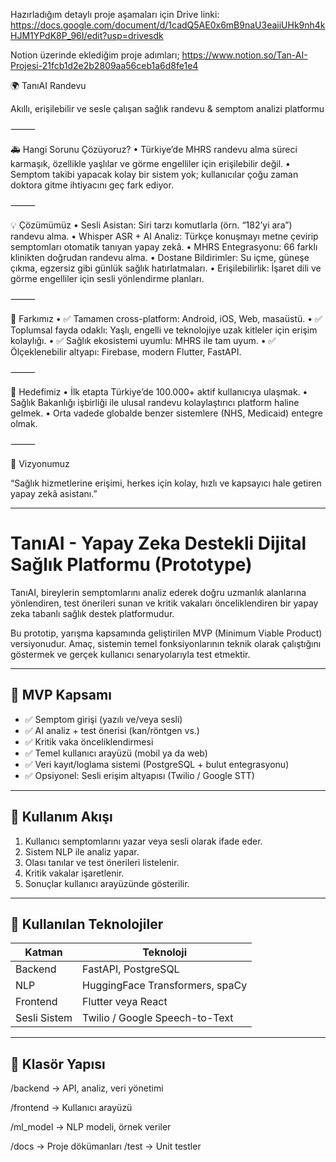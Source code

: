 Hazırladığım detaylı proje aşamaları için Drive linki: 
https://docs.google.com/document/d/1cadQ5AE0x6mB9naU3eaiiUHk9nh4kHJM1YPdK8P_96I/edit?usp=drivesdk 

Notion üzerinde eklediğim proje adımları;
https://www.notion.so/Tan-AI-Projesi-21fcb1d2e2b2809aa56ceb1a6d8fe1e4


🌍 TanıAI Randevu

Akıllı, erişilebilir ve sesle çalışan sağlık randevu & semptom analizi platformu

⸻

🚑 Hangi Sorunu Çözüyoruz?
	•	Türkiye’de MHRS randevu alma süreci karmaşık, özellikle yaşlılar ve görme engelliler için erişilebilir değil.
	•	Semptom takibi yapacak kolay bir sistem yok; kullanıcılar çoğu zaman doktora gitme ihtiyacını geç fark ediyor.

⸻

💡 Çözümümüz
	•	Sesli Asistan: Siri tarzı komutlarla (örn. “182’yi ara”) randevu alma.
	•	Whisper ASR + AI Analiz: Türkçe konuşmayı metne çevirip semptomları otomatik tanıyan yapay zekâ.
	•	MHRS Entegrasyonu: 66 farklı klinikten doğrudan randevu alma.
	•	Dostane Bildirimler: Su içme, güneşe çıkma, egzersiz gibi günlük sağlık hatırlatmaları.
	•	Erişilebilirlik: İşaret dili ve görme engelliler için sesli yönlendirme planları.

⸻

🎯 Farkımız
	•	✅ Tamamen cross-platform: Android, iOS, Web, masaüstü.
	•	✅ Toplumsal fayda odaklı: Yaşlı, engelli ve teknolojiye uzak kitleler için erişim kolaylığı.
	•	✅ Sağlık ekosistemi uyumlu: MHRS ile tam uyum.
	•	✅ Ölçeklenebilir altyapı: Firebase, modern Flutter, FastAPI.

⸻

🚀 Hedefimiz
	•	İlk etapta Türkiye’de 100.000+ aktif kullanıcıya ulaşmak.
	•	Sağlık Bakanlığı işbirliği ile ulusal randevu kolaylaştırıcı platform haline gelmek.
	•	Orta vadede globalde benzer sistemlere (NHS, Medicaid) entegre olmak.

⸻

📌 Vizyonumuz

“Sağlık hizmetlerine erişimi, herkes için kolay, hızlı ve kapsayıcı hale getiren yapay zekâ asistanı.”


----------
# TanıAI - Yapay Zeka Destekli Dijital Sağlık Platformu (Prototype)

TanıAI, bireylerin semptomlarını analiz ederek doğru uzmanlık alanlarına yönlendiren, test önerileri sunan ve kritik vakaları önceliklendiren bir yapay zeka tabanlı sağlık destek platformudur.

Bu prototip, yarışma kapsamında geliştirilen MVP (Minimum Viable Product) versiyonudur. Amaç, sistemin temel fonksiyonlarının teknik olarak çalıştığını göstermek ve gerçek kullanıcı senaryolarıyla test etmektir.

---

## 🎯 MVP Kapsamı

- ✅ Semptom girişi (yazılı ve/veya sesli)
- ✅ AI analiz + test önerisi (kan/röntgen vs.)
- ✅ Kritik vaka önceliklendirmesi
- ✅ Temel kullanıcı arayüzü (mobil ya da web)
- ✅ Veri kayıt/loglama sistemi (PostgreSQL + bulut entegrasyonu)
- ✅ Opsiyonel: Sesli erişim altyapısı (Twilio / Google STT)

---

## 🧠 Kullanım Akışı

1. Kullanıcı semptomlarını yazar veya sesli olarak ifade eder.
2. Sistem NLP ile analiz yapar.
3. Olası tanılar ve test önerileri listelenir.
4. Kritik vakalar işaretlenir.
5. Sonuçlar kullanıcı arayüzünde gösterilir.

---

## 🧰 Kullanılan Teknolojiler

| Katman      | Teknoloji                          |
|-------------|------------------------------------|
| Backend     | FastAPI, PostgreSQL                |
| NLP         | HuggingFace Transformers, spaCy   |
| Frontend    | Flutter veya React                 |
| Sesli Sistem| Twilio / Google Speech-to-Text     |

---

## 📁 Klasör Yapısı
/backend → API, analiz, veri yönetimi

/frontend → Kullanıcı arayüzü

/ml_model → NLP modeli, örnek veriler

/docs → Proje dökümanları
/test → Unit testler

